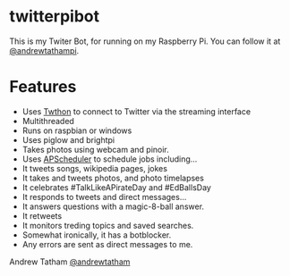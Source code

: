 twitterpibot
============

This is my Twiter Bot, for running on my Raspberry Pi. You can follow it at [@andrewtathampi](https://twitter.com/andrewtathampi).

# Features
* Uses [Twthon](https://github.com/ryanmcgrath/twython) to connect to Twitter via the streaming interface
* Multithreaded
* Runs on raspbian or windows
* Uses piglow and brightpi
* Takes photos using webcam and pinoir.
* Uses [APScheduler](https://pypi.python.org/pypi/APScheduler/) to schedule jobs including...
* It tweets songs, wikipedia pages, jokes 
* It takes and tweets photos, and photo timelapses
* It celebrates #TalkLikeAPirateDay and #EdBallsDay
* It responds to tweets and direct messages...
* It answers questions with a magic-8-ball answer.
* It retweets 
* It monitors treding topics and saved searches.
* Somewhat ironically, it has a botblocker.
* Any errors are sent as direct messages to me.

Andrew Tatham
[@andrewtatham](https://twitter.com/andrewtatham)